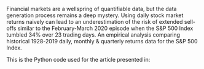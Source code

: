 Financial markets are a wellspring of quantifiable data, but the data generation process remains a deep mystery. Using daily stock market returns naively can lead to an underestimation of the risk of extended sell-offs similar to the February-March 2020 episode when the S&P 500 Index tumbled 34% over 23 trading days. An empirical analysis comparing historical 1928-2019 daily, monthly & quarterly returns data for the S&P 500 Index.

This is the Python code used for the article presented in: 
